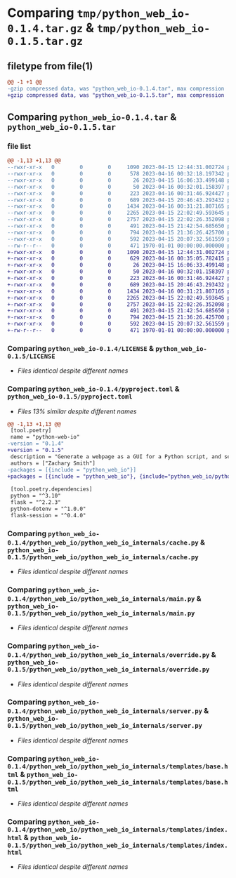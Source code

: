 # Comparing `tmp/python_web_io-0.1.4.tar.gz` & `tmp/python_web_io-0.1.5.tar.gz`

## filetype from file(1)

```diff
@@ -1 +1 @@
-gzip compressed data, was "python_web_io-0.1.4.tar", max compression
+gzip compressed data, was "python_web_io-0.1.5.tar", max compression
```

## Comparing `python_web_io-0.1.4.tar` & `python_web_io-0.1.5.tar`

### file list

```diff
@@ -1,13 +1,13 @@
--rwxr-xr-x   0        0        0     1090 2023-04-15 12:44:31.002724 python_web_io-0.1.4/LICENSE
--rwxr-xr-x   0        0        0      578 2023-04-16 00:32:18.197342 python_web_io-0.1.4/pyproject.toml
--rwxr-xr-x   0        0        0       26 2023-04-15 16:06:33.499148 python_web_io-0.1.4/python_web_io/.env.example
--rwxr-xr-x   0        0        0       50 2023-04-16 00:32:01.158397 python_web_io-0.1.4/python_web_io/__main__.py
--rwxr-xr-x   0        0        0      223 2023-04-16 00:31:46.924427 python_web_io-0.1.4/python_web_io/python_web_io_internals/__init__.py
--rwxr-xr-x   0        0        0      689 2023-04-15 20:46:43.293432 python_web_io-0.1.4/python_web_io/python_web_io_internals/cache.py
--rwxr-xr-x   0        0        0     1434 2023-04-16 00:31:21.807165 python_web_io-0.1.4/python_web_io/python_web_io_internals/main.py
--rwxr-xr-x   0        0        0     2265 2023-04-15 22:02:49.593645 python_web_io-0.1.4/python_web_io/python_web_io_internals/override.py
--rwxr-xr-x   0        0        0     2757 2023-04-15 22:02:26.352098 python_web_io-0.1.4/python_web_io/python_web_io_internals/server.py
--rwxr-xr-x   0        0        0      491 2023-04-15 21:42:54.685650 python_web_io-0.1.4/python_web_io/python_web_io_internals/templates/500.html
--rwxr-xr-x   0        0        0      794 2023-04-15 21:36:26.425700 python_web_io-0.1.4/python_web_io/python_web_io_internals/templates/base.html
--rwxr-xr-x   0        0        0      592 2023-04-15 20:07:32.561559 python_web_io-0.1.4/python_web_io/python_web_io_internals/templates/index.html
--rw-r--r--   0        0        0      471 1970-01-01 00:00:00.000000 python_web_io-0.1.4/PKG-INFO
+-rwxr-xr-x   0        0        0     1090 2023-04-15 12:44:31.002724 python_web_io-0.1.5/LICENSE
+-rwxr-xr-x   0        0        0      629 2023-04-16 00:35:05.782415 python_web_io-0.1.5/pyproject.toml
+-rwxr-xr-x   0        0        0       26 2023-04-15 16:06:33.499148 python_web_io-0.1.5/python_web_io/.env.example
+-rwxr-xr-x   0        0        0       50 2023-04-16 00:32:01.158397 python_web_io-0.1.5/python_web_io/__main__.py
+-rwxr-xr-x   0        0        0      223 2023-04-16 00:31:46.924427 python_web_io-0.1.5/python_web_io/python_web_io_internals/__init__.py
+-rwxr-xr-x   0        0        0      689 2023-04-15 20:46:43.293432 python_web_io-0.1.5/python_web_io/python_web_io_internals/cache.py
+-rwxr-xr-x   0        0        0     1434 2023-04-16 00:31:21.807165 python_web_io-0.1.5/python_web_io/python_web_io_internals/main.py
+-rwxr-xr-x   0        0        0     2265 2023-04-15 22:02:49.593645 python_web_io-0.1.5/python_web_io/python_web_io_internals/override.py
+-rwxr-xr-x   0        0        0     2757 2023-04-15 22:02:26.352098 python_web_io-0.1.5/python_web_io/python_web_io_internals/server.py
+-rwxr-xr-x   0        0        0      491 2023-04-15 21:42:54.685650 python_web_io-0.1.5/python_web_io/python_web_io_internals/templates/500.html
+-rwxr-xr-x   0        0        0      794 2023-04-15 21:36:26.425700 python_web_io-0.1.5/python_web_io/python_web_io_internals/templates/base.html
+-rwxr-xr-x   0        0        0      592 2023-04-15 20:07:32.561559 python_web_io-0.1.5/python_web_io/python_web_io_internals/templates/index.html
+-rw-r--r--   0        0        0      471 1970-01-01 00:00:00.000000 python_web_io-0.1.5/PKG-INFO
```

### Comparing `python_web_io-0.1.4/LICENSE` & `python_web_io-0.1.5/LICENSE`

 * *Files identical despite different names*

### Comparing `python_web_io-0.1.4/pyproject.toml` & `python_web_io-0.1.5/pyproject.toml`

 * *Files 13% similar despite different names*

```diff
@@ -1,13 +1,13 @@
 [tool.poetry]
 name = "python-web-io"
-version = "0.1.4"
+version = "0.1.5"
 description = "Generate a webpage as a GUI for a Python script, and serve from anywhere."
 authors = ["Zachary Smith"]
-packages = [{include = "python_web_io"}]
+packages = [{include = "python_web_io"}, {include="python_web_io/python_web_io_internals"}]
 
 [tool.poetry.dependencies]
 python = "^3.10"
 flask = "^2.2.3"
 python-dotenv = "^1.0.0"
 flask-session = "^0.4.0"
```

### Comparing `python_web_io-0.1.4/python_web_io/python_web_io_internals/cache.py` & `python_web_io-0.1.5/python_web_io/python_web_io_internals/cache.py`

 * *Files identical despite different names*

### Comparing `python_web_io-0.1.4/python_web_io/python_web_io_internals/main.py` & `python_web_io-0.1.5/python_web_io/python_web_io_internals/main.py`

 * *Files identical despite different names*

### Comparing `python_web_io-0.1.4/python_web_io/python_web_io_internals/override.py` & `python_web_io-0.1.5/python_web_io/python_web_io_internals/override.py`

 * *Files identical despite different names*

### Comparing `python_web_io-0.1.4/python_web_io/python_web_io_internals/server.py` & `python_web_io-0.1.5/python_web_io/python_web_io_internals/server.py`

 * *Files identical despite different names*

### Comparing `python_web_io-0.1.4/python_web_io/python_web_io_internals/templates/base.html` & `python_web_io-0.1.5/python_web_io/python_web_io_internals/templates/base.html`

 * *Files identical despite different names*

### Comparing `python_web_io-0.1.4/python_web_io/python_web_io_internals/templates/index.html` & `python_web_io-0.1.5/python_web_io/python_web_io_internals/templates/index.html`

 * *Files identical despite different names*


